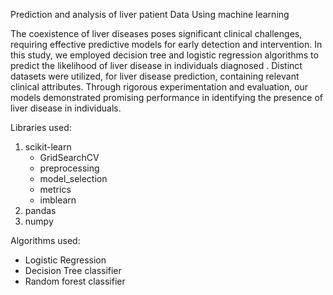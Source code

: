 Prediction and analysis of liver patient Data Using machine learning

The coexistence of liver diseases poses significant clinical challenges, requiring effective predictive models for early detection and intervention. 
In this study, we employed decision tree and logistic regression algorithms to predict the likelihood of liver disease in individuals diagnosed . 
Distinct datasets were utilized, for liver disease prediction, containing relevant clinical attributes. 
Through rigorous experimentation and evaluation, our models demonstrated promising performance in identifying the presence of liver disease in individuals.

Libraries used:
1) scikit-learn
   * GridSearchCV
   * preprocessing
   * model_selection
   * metrics
   * imblearn
3) pandas
4) numpy

Algorithms used:
* Logistic Regression
* Decision Tree classifier
* Random forest classifier
  
